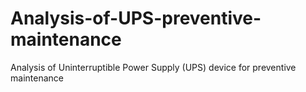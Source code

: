 # Analysis-of-UPS-preventive-maintenance
Analysis of Uninterruptible Power Supply (UPS) device for preventive maintenance
